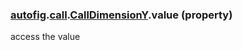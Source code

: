 ### [autofig](autofig.md).[call](autofig.call.md).[CallDimensionY](autofig.call.CallDimensionY.md).value (property)




access the value

